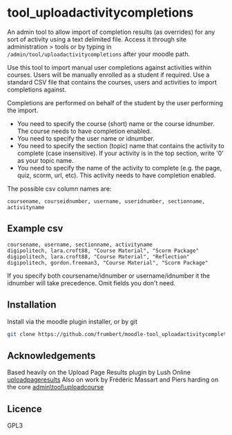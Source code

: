 # tool_uploadactivitycompletions

An admin tool to allow import of completion results (as overrides) for any sort of activity using a text delimited file. Access it through site administration > tools or by typing in `/admin/tool/uploadactivitycompletions` after your moodle path.

Use this tool to import manual user completions against activities within courses. Users will be manually enrolled as a student if required. Use a standard CSV file that contains the courses, users and activities to import completions against.

Completions are performed on behalf of the student by the user performing the import.

* You need to specify the course (short) name or the course idnumber. The course needs to have completion enabled.
* You need to specify the user name or idnumber.
* You need to specify the section (topic) name that contains the activity to complete (case insensitive). If your activity is in the top section, write '0' as your topic name.
* You need to specify the name of the activity to complete (e.g. the page, quiz, scorm, url, etc). This activity needs to have completion enabled.

The possible csv column names are:

```csv
coursename, courseidnumber, username, useridnumber, sectionname, activityname
```

## Example csv

```csv
coursename, username, sectionname, activityname
digipolitech, lara.croft88, "Course Material", "Scorm Package"
digipolitech, lara.croft88, "Course Material", "Reflection"
digipolitech, gordon.freeman3, "Course Material", "Scorm Package"
```


If you specify both coursename/idnumber or username/idnumber it the idnumber will take precedence. Omit fields you don't need.

## Installation

Install via the moodle plugin installer, or by git

```sh
git clone https://github.com/frumbert/moodle-tool_uploadactivitycompletions.git admin/tool/uploadactivitycompletions
```

## Acknowledgements

Based heavily on the Upload Page Results plugin by Lush Online [uploadpageresults](https://github.com/lushonline/moodle-tool_uploadpageresults)
Also on work by Frédéric Massart and Piers harding on the core [admin\tool\uploadcourse](https://github.com/moodle/moodle/tree/master/admin/tool/uploadcourse)

## Licence

GPL3